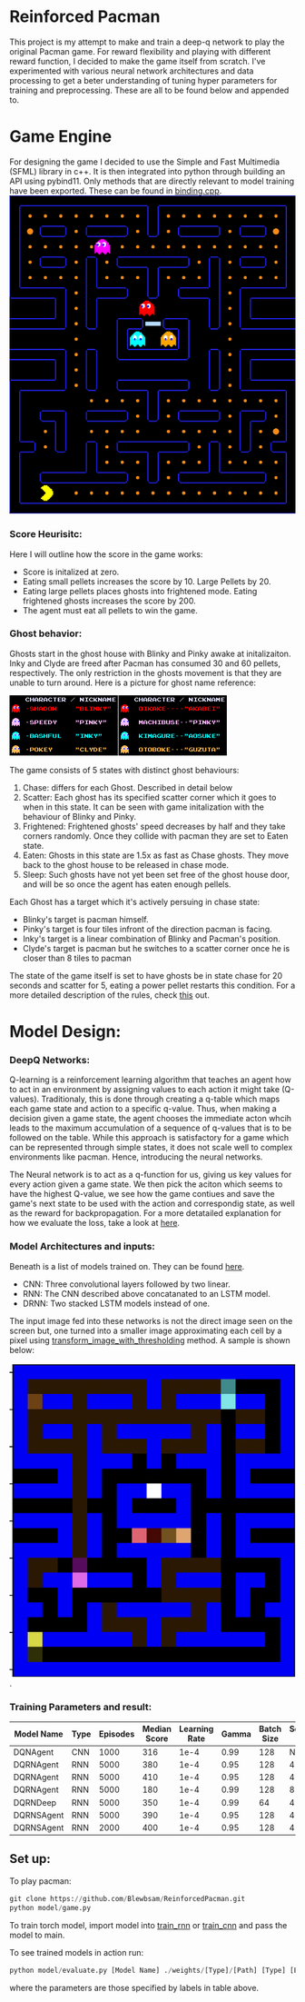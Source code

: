 
# Reinforced Pacman

This project is my attempt to make and train a deep-q network to play the original Pacman game. For reward flexibility and playing with different reward function, I decided to make the game itself from scratch.
I've experimented with various neural network architectures and data processing to get a beter understanding of tuning hyper parameters for training and preprocessing. These are all to be found below and appended to.

# Game Engine
For designing the game I decided to use the Simple and Fast Multimedia (SFML) library in c++. It is then integrated into python through building an API using pybind11. Only methods that are directly relevant to model training have been exported. These can be found in [binding.cpp](ui/bindings.cpp).
![game display](./images/gamescreen.png)

### Score Heurisitc:
Here I will outline how the score in the game works:
- Score is initalized at zero.
- Eating small pellets increases the score by 10. Large Pellets by 20.
- Eating large pellets places ghosts into frightened mode. Eating frightened ghosts increases the score by 200.
- The agent must eat all pellets to win the game.


### Ghost behavior:
Ghosts start in the ghost house with Blinky and Pinky awake at initalizaiton. Inky and Clyde are freed after Pacman has consumed 30 and 60 pellets, respectively. The only restriction in the ghosts movement is that they are unable to turn around. Here is a picture for ghost name reference:


![ghost names](./images/ghost-names.png)

The game consists of 5 states with distinct ghost behaviours:
1. Chase: differs for each Ghost. Described in detail below
2. Scatter: Each ghost has its specified scatter corner which it goes to when in this state. It can be seen with game initalization with the behaviour of Blinky and Pinky.
3. Frightened: Frightened ghosts' speed decreases by half and they take corners randomly. Once they collide with pacman they are set to Eaten state.
4. Eaten: Ghosts in this state are 1.5x as fast as Chase ghosts. They move back to the ghost house to be released in chase mode.
5. Sleep: Such ghosts have not yet been set free of the ghost house door, and will be so once the agent has eaten enough pellels. 

Each Ghost has a target which it's actively persuing in chase state:
- Blinky's target is pacman himself.
- Pinky's target is four tiles infront of the direction pacman is facing.
- Inky's target is a linear combination of Blinky and Pacman's position.
- Clyde's target is pacman but he switches to a scatter corner once he is closer than 8 tiles to pacman

The state of the game itself is set to have ghosts be in state chase for 20 seconds and scatter for 5, eating a power pellet restarts this condition. For a more detailed description of the rules, check [this](https://gameinternals.com/understanding-pac-man-ghost-behavior) out.



# Model Design:
### DeepQ Networks:
Q-learning is a reinforcement learning algorithm that teaches an agent how to act in an environment by assigning values to each action it might take (Q-values). Traditionaly, this is done through creating a q-table which maps each game state and action to a specific q-value. Thus, when making a decision given a game state, the agent chooses the immediate acton whcih leads to the maximum accumulation of a sequence of q-values that is to be followed on the table. While this approach is satisfactory for a game which can be represented through simple states, it does not scale well to complex environments like pacman. Hence, introducing the neural networks. 

The Neural network is to act as a q-function for us, giving us key values for every action given a game state. We then pick the aciton which seems to have the highest Q-value, we see how the game contiues and save the game's next state to be used with the action and correspondig state, as well as the reward for backpropagation. For a more detatailed explanation for how we evaluate the loss, take a look at [here](https://www.turing.com/kb/how-are-neural-networks-used-in-deep-q-learning).

### Model Architectures and inputs:
Beneath is a list of models trained on. They can be found [here](model/model.py).
- CNN: Three convolutional layers followed by two linear.
- RNN: The CNN described above concatanated to an LSTM model.
- DRNN: Two stacked LSTM models instead of one.


The input image fed into these networks is not the direct image seen on the screen but,  one turned into a smaller image approximating each cell by a pixel using [transform_image_with_thresholding](model/utils.py) method. A sample is shown below:

 ![image](./images/filtered-game.png).



### Training Parameters and result:

| Model Name     | Type  | Episodes | Median Score | Learning Rate | Gamma | Batch Size | Sequence Length | Epsilon Decay | Epsilon Min | Optimizer | Path       |
|----------------|-------|----------|--------------|---------------|-------|------------|-----------------|---------------|-------------|-----------|------------|
| DQNAgent       | CNN   | 1000     | 316          | 1e-4          | 0.99  | 128        | NA              | 10000         | 0.05        | AdamW     | DQN_1000.pth         |
| DQRNAgent |  RNN    | 5000 |  380 | 1e-4  | 0.95 | 128 | 4 | 10000 | 0.05 | Adam | DQRN_5000_adam.pth
| DQRNAgent |  RNN    | 5000 |  410 | 1e-4  | 0.95 | 128 | 4 | 10000 | 0.05 | AdamW | DQRN_5000.pth
| DQRNAgent      | RNN   | 5000     | 180          | 1e-4          | 0.99  | 128        | 8               | 10000         | 0.05        | AdamW     | DQRN_5000_8.pth        |
| DQRNDeep  | RNN   | 5000     | 350          | 1e-4          | 0.99  | 64         | 4               | 10000         | 0.1         | AdamW     | DQRNDEEP_5000.pth  |
| DQRNSAgent | RNN | 5000 | 390 | 1e-4 | 0.95 | 128  | 4 | 10000 | 0.05 | AdamW | DQRNS_5000.pth
| DQRNSAgent | RNN | 2000 | 400 | 1e-4 | 0.95 | 128  | 4 | 10000 | 0.05 | Adam | DQRNS_5000_adam.pth

## Set up:
To play pacman: 
```python
git clone https://github.com/Blewbsam/ReinforcedPacman.git
python model/game.py
```

To train torch model, import model into [train_rnn]("model/train_rnn.py") or [train_cnn]("model/train_cnn.py) and pass the model to main.

To see trained models in action run:
```python
python model/evaluate.py [Model Name] ./weights/[Type]/[Path] [Type] [Episodes]
```
where the parameters are those specified by labels in table above.
